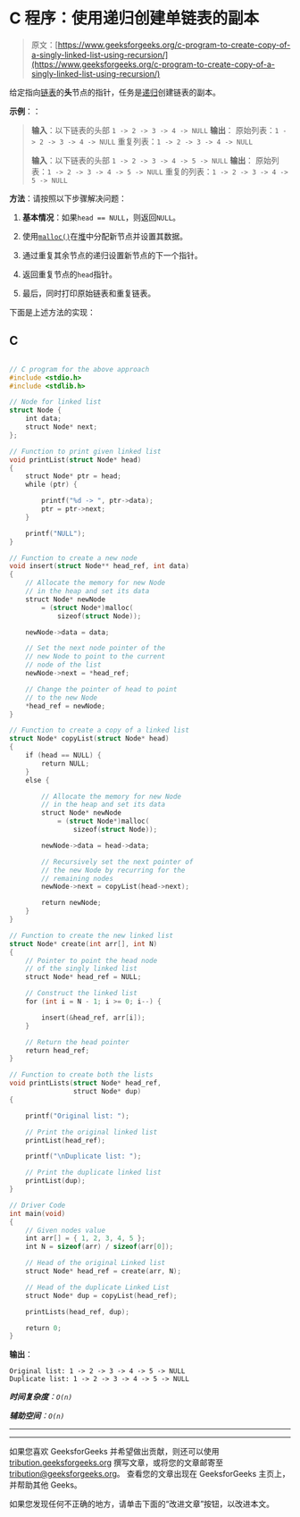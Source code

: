 # C 程序：使用递归创建单链表的副本

> 原文：[https://www.geeksforgeeks.org/c-program-to-create-copy-of-a-singly-linked-list-using-recursion/](https://www.geeksforgeeks.org/c-program-to-create-copy-of-a-singly-linked-list-using-recursion/)



给定指向[链表](http://www.geeksforgeeks.org/data-structures/linked-list/)的**头**节点的指针，任务是[递归](http://www.geeksforgeeks.org/recursion/)创建链表的副本。 

**示例**：：

> **输入**：以下链表的头部
> `1 -> 2 -> 3 -> 4 -> NULL`
> **输出**：
> 原始列表：`1 -> 2 -> 3 -> 4 -> NULL`
> 重复列表：`1 -> 2 -> 3 -> 4 -> NULL`
> 
> **输入**：以下链表的头部
> `1 -> 2 -> 3 -> 4 -> 5 -> NULL`
> **输出**：
> 原始列表：`1 -> 2 -> 3 -> 4 -> 5 -> NULL`
> 重复的列表：`1 -> 2 -> 3 -> 4 -> 5 -> NULL`

**方法**：请按照以下步骤解决问题：

1.  **基本情况**：如果`head == NULL`，则返回`NULL`。

2.  使用[`malloc()`](https://www.geeksforgeeks.org/dynamic-memory-allocation-in-c-using-malloc-calloc-free-and-realloc/)在[堆](https://www.geeksforgeeks.org/heap-data-structure/)中分配新节点并设置其数据。

3.  通过重复其余节点的递归设置新节点的下一个指针。

4.  返回重复节点的`head`指针。

5.  最后，同时打印原始链表和重复链表。

下面是上述方法的实现：

## C

```c

// C program for the above approach 
#include <stdio.h> 
#include <stdlib.h> 

// Node for linked list 
struct Node { 
    int data; 
    struct Node* next; 
}; 

// Function to print given linked list 
void printList(struct Node* head) 
{ 
    struct Node* ptr = head; 
    while (ptr) { 

        printf("%d -> ", ptr->data); 
        ptr = ptr->next; 
    } 

    printf("NULL"); 
} 

// Function to create a new node 
void insert(struct Node** head_ref, int data) 
{ 
    // Allocate the memory for new Node 
    // in the heap and set its data 
    struct Node* newNode 
        = (struct Node*)malloc( 
            sizeof(struct Node)); 

    newNode->data = data; 

    // Set the next node pointer of the 
    // new Node to point to the current 
    // node of the list 
    newNode->next = *head_ref; 

    // Change the pointer of head to point 
    // to the new Node 
    *head_ref = newNode; 
} 

// Function to create a copy of a linked list 
struct Node* copyList(struct Node* head) 
{ 
    if (head == NULL) { 
        return NULL; 
    } 
    else { 

        // Allocate the memory for new Node 
        // in the heap and set its data 
        struct Node* newNode 
            = (struct Node*)malloc( 
                sizeof(struct Node)); 

        newNode->data = head->data; 

        // Recursively set the next pointer of 
        // the new Node by recurring for the 
        // remaining nodes 
        newNode->next = copyList(head->next); 

        return newNode; 
    } 
} 

// Function to create the new linked list 
struct Node* create(int arr[], int N) 
{ 
    // Pointer to point the head node 
    // of the singly linked list 
    struct Node* head_ref = NULL; 

    // Construct the linked list 
    for (int i = N - 1; i >= 0; i--) { 

        insert(&head_ref, arr[i]); 
    } 

    // Return the head pointer 
    return head_ref; 
} 

// Function to create both the lists 
void printLists(struct Node* head_ref, 
                struct Node* dup) 
{ 

    printf("Original list: "); 

    // Print the original linked list 
    printList(head_ref); 

    printf("\nDuplicate list: "); 

    // Print the duplicate linked list 
    printList(dup); 
} 

// Driver Code 
int main(void) 
{ 
    // Given nodes value 
    int arr[] = { 1, 2, 3, 4, 5 }; 
    int N = sizeof(arr) / sizeof(arr[0]); 

    // Head of the original Linked list 
    struct Node* head_ref = create(arr, N); 

    // Head of the duplicate Linked List 
    struct Node* dup = copyList(head_ref); 

    printLists(head_ref, dup); 

    return 0; 
}

```

**输出**：

```
Original list: 1 -> 2 -> 3 -> 4 -> 5 -> NULL
Duplicate list: 1 -> 2 -> 3 -> 4 -> 5 -> NULL

```

***时间复杂度**：`O(n)`*

***辅助空间**：`O(n)`*



* * *

* * *

如果您喜欢 GeeksforGeeks 并希望做出贡献，则还可以使用 [tribution.geeksforgeeks.org](https://contribute.geeksforgeeks.org/) 撰写文章，或将您的文章邮寄至 tribution@geeksforgeeks.org。 查看您的文章出现在 GeeksforGeeks 主页上，并帮助其他 Geeks。

如果您发现任何不正确的地方，请单击下面的“改进文章”按钮，以改进本文。